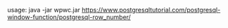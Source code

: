 usage: java -jar wpwc.jar https://www.postgresqltutorial.com/postgresql-window-function/postgresql-row_number/
